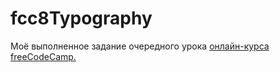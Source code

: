# fcc8Typography
Моё выполненное задание очередного урока <a href="https://www.freecodecamp.org/learn/2022/responsive-web-design/">онлайн-курса freeCodeCamp.</a>
